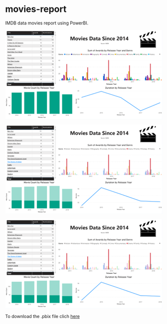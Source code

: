 # movies-report

IMDB data movies report using PowerBI.


![Report Overview](/movies-report.png)

![](/movies-report-1.png)

![](/movies-report-1.png)


To download the .pbix file clich [here](./movies-report.pbix)
